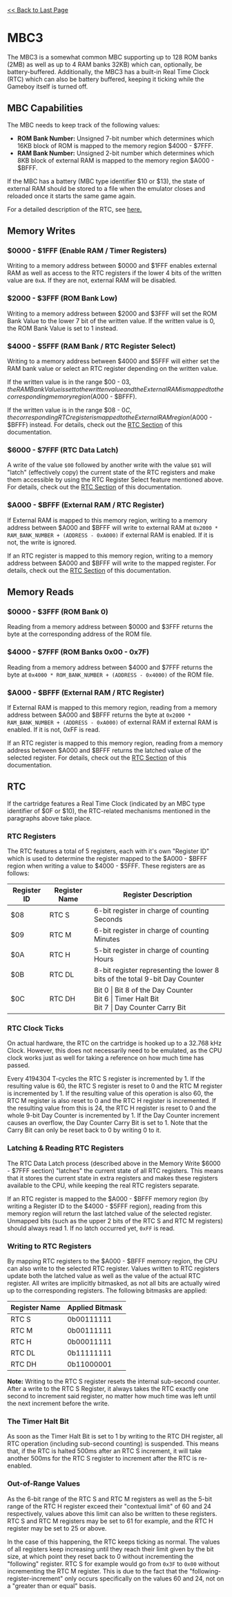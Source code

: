 [<< Back to Last Page](../)

# MBC3

The MBC3 is a somewhat common MBC supporting up to 128 ROM banks (2MB) as well as up to 4 RAM banks 32KB) which can, optionally, be battery-buffered. Additionally, the MBC3 has a built-in Real Time Clock (RTC) which can also be battery buffered, keeping it ticking while the Gameboy itself is turned off.

## MBC Capabilities

The MBC needs to keep track of the following values:

* **ROM Bank Number:** Unsigned 7-bit number which determines which 16KB block of ROM is mapped to the memory region $4000 - $7FFF.
* **RAM Bank Number:** Unsigned 2-bit number which determines which 8KB block of external RAM is mapped to the memory region $A000 - $BFFF.

If the MBC has a battery (MBC type identifier $10 or $13), the state of external RAM should be stored to a file when the emulator closes and reloaded once it starts the same game again.

For a detailed description of the RTC, see [here.](#rtc)

## Memory Writes

### $0000 - $1FFF (Enable RAM / Timer Registers)

Writing to a memory address between $0000 and $1FFF enables external RAM as well as access to the RTC registers if the lower 4 bits of the written value are `0xA`. If they are not, external RAM will be disabled.

### $2000 - $3FFF (ROM Bank Low)

Writing to a memory address between $2000 and $3FFF will set the ROM Bank Value to the lower 7 bit of the written value. If the written value is 0, the ROM Bank Value is set to 1 instead.

### $4000 - $5FFF (RAM Bank / RTC Register Select)

Writing to a memory address between $4000 and $5FFF will either set the RAM bank value or select an RTC register depending on the written value.

If the written value is in the range $00 - $03, the RAM Bank Value is set to the written value and the External RAM is mapped to the corresponding memory region ($A000 - $BFFF).

If the written value is in the range $08 - $0C, the corresponding RTC register is mapped to the External RAM region ($A000 - $BFFF) instead. For details, check out the [RTC Section](#rtc) of this documentation.

### $6000 - $7FFF (RTC Data Latch)

A write of the value `$00` followed by another write with the value `$01` will "latch" (effectively copy) the current state of the RTC registers and make them accessible by using the RTC Register Select feature mentioned above. For details, check out the [RTC Section](#rtc) of this documentation.

### $A000 - $BFFF (External RAM / RTC Register)

If External RAM is mapped to this memory region, writing to a memory address between $A000 and $BFFF will write to external RAM at `0x2000 * RAM_BANK_NUMBER + (ADDRESS - 0xA000)` if external RAM is enabled. If it is not, the write is ignored.

If an RTC register is mapped to this memory region, writing to a memory address between $A000 and $BFFF will write to the mapped register. For details, check out the [RTC Section](#rtc) of this documentation.

## Memory Reads

### $0000 - $3FFF (ROM Bank 0)

Reading from a memory address between $0000 and $3FFF returns the byte at the corresponding address of the ROM file.

### $4000 - $7FFF (ROM Banks 0x00 - 0x7F)

Reading from a memory address between $4000 and $7FFF returns the byte at `0x4000 * ROM_BANK_NUMBER + (ADDRESS - 0x4000)` of the ROM file.

### $A000 - $BFFF (External RAM / RTC Register)

If External RAM is mapped to this memory region, reading from a memory address between $A000 and $BFFF returns the byte at `0x2000 * RAM_BANK_NUMBER + (ADDRESS - 0xA000)` of external RAM if external RAM is enabled. If it is not, 0xFF is read.

If an RTC register is mapped to this memory region, reading from a memory address between $A000 and $BFFF returns the latched value of the selected register. For details, check out the [RTC Section](#rtc) of this documentation.

## RTC

If the cartridge features a Real Time Clock (indicated by an MBC type identifier of $0F or $10), the RTC-related mechanisms mentioned in the paragraphs above take place.

### RTC Registers

The RTC features a total of 5 registers, each with it's own "Register ID" which is used to determine the register mapped to the $A000 - $BFFF region when writing a value to $4000 - $5FFF. These registers are as follows:

| **Register ID** | **Register Name** | **Register Description**                                     |
| --------------- | ----------------- | ------------------------------------------------------------ |
| $08             | RTC S             | 6-bit register in charge of counting Seconds                 |
| $09             | RTC M             | 6-bit register in charge of counting Minutes                 |
| $0A             | RTC H             | 5-bit register in charge of counting Hours                   |
| $0B             | RTC DL            | 8-bit register representing the lower 8 bits of the total 9-bit Day Counter |
| $0C             | RTC DH            | Bit 0 \| Bit 8 of the Day Counter<br />Bit 6 \| Timer Halt Bit<br />Bit 7 \| Day Counter Carry Bit |

### RTC Clock Ticks

On actual hardware, the RTC on the cartridge is hooked up to a 32.768 kHz Clock. However, this does not necessarily need to be emulated, as the CPU clock works just as well for taking a reference on how much time has passed.

Every 4194304 T-cycles the RTC S register is incremented by 1. If the resulting value is 60, the RTC S register is reset to 0 and the RTC M register is incremented by 1. If the resulting value of this operation is also 60, the RTC M register is also reset to 0 and the RTC H register is incremented. If the resulting value from this is 24, the RTC H register is reset to 0 and the whole 9-bit Day Counter is incremented by 1. If the Day Counter increment causes an overflow, the Day Counter Carry Bit is set to 1. Note that the Carry Bit can only be reset back to 0 by writing 0 to it.

### Latching & Reading RTC Registers

The RTC Data Latch process (described above in the Memory Write $6000 - $7FFF section) "latches" the current state of all RTC registers. This means that it stores the current state in extra registers and makes these registers available to the CPU, while keeping the real RTC registers separate.

If an RTC register is mapped to the $A000 - $BFFF memory region (by writing a Register ID to the $4000 - $5FFF region), reading from this memory region will return the last latched value of the selected register. Unmapped bits (such as the upper 2 bits of the RTC S and RTC M registers) should always read 1. If no latch occurred yet, `0xFF` is read.

### Writing to RTC Registers

By mapping RTC registers to the $A000 - $BFFF memory region, the CPU can also write to the selected RTC register. Values written to RTC registers update both the latched value as well as the value of the actual RTC register. All writes are implicitly bitmasked, as not all bits are actually wired up to the corresponding registers. The following bitmasks are applied:

| **Register Name** | **Applied Bitmask** |
| ----------------- | ------------------- |
| RTC S             | 0b00111111          |
| RTC M             | 0b00111111          |
| RTC H             | 0b00011111          |
| RTC DL            | 0b11111111          |
| RTC DH            | 0b11000001          |

**Note:** Writing to the RTC S register resets the internal sub-second counter. After a write to the RTC S Register, it always takes the RTC exactly one second to increment said register, no matter how much time was left until the next increment before the write.

### The Timer Halt Bit

As soon as the Timer Halt Bit is set to 1 by writing to the RTC DH register, all RTC operation (including sub-second counting) is suspended. This means that, if the RTC is halted 500ms after an RTC S increment, it will take another 500ms for the RTC S register to increment after the RTC is re-enabled.

### Out-of-Range Values

As the 6-bit range of the RTC S and RTC M registers as well as the 5-bit range of the RTC H register exceed their "contextual limit" of 60 and 24 respectively, values above this limit can also be written to these registers. RTC S and RTC M registers may be set to 61 for example, and the RTC H register may be set to 25 or above.

In the case of this happening, the RTC keeps ticking as normal. The values of all registers keep increasing until they reach their limit given by the bit size, at which point they reset back to 0 without incrementing the "following" register. RTC S for example would go from `0x3F` to `0x00` without incrementing the RTC M register. This is due to the fact that the "following-register-increment" only occurs specifically on the values 60 and 24, not on a "greater than or equal" basis.